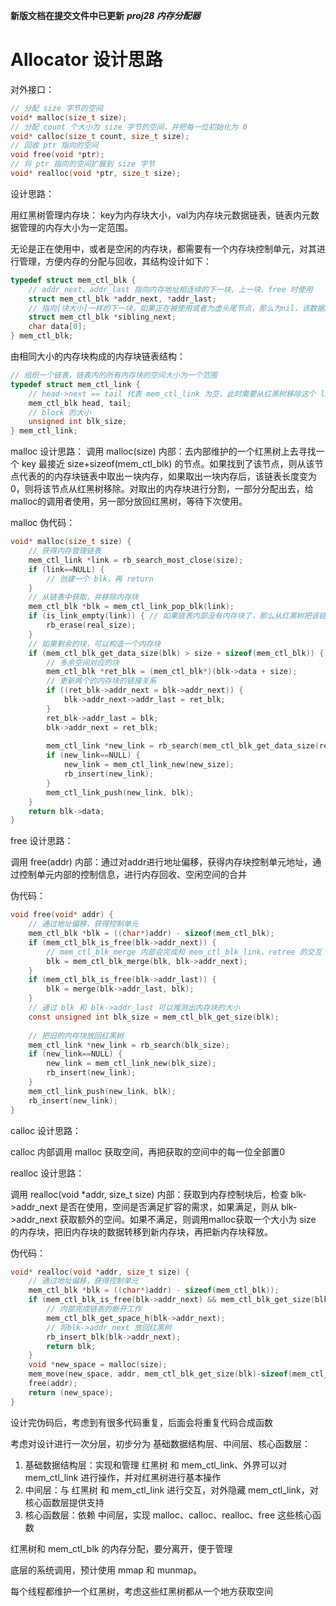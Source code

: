 **新版文档在提交文件中已更新**
***proj28 内存分配器***





# Allocator 设计思路




对外接口：

```c
// 分配 size 字节的空间
void* malloc(size_t size);
// 分配 count 个大小为 size 字节的空间，并把每一位初始化为 0
void* calloc(size_t count, size_t size);
// 回收 ptr 指向的空间
void free(void *ptr);
// 将 ptr 指向的空间扩展到 size 字节
void* realloc(void *ptr, size_t size);

```



设计思路：

用红黑树管理内存块：
key为内存块大小，val为内存块元数据链表，链表内元数据管理的内存大小为一定范围。

无论是正在使用中，或者是空闲的内存块，都需要有一个内存块控制单元，对其进行管理，方便内存的分配与回收，其结构设计如下：

```c
typedef struct mem_ctl_blk {
    // addr_next、addr_last 指向内存地址相连续的下一块、上一块、free 时使用
    struct mem_ctl_blk *addr_next, *addr_last;
    // 指向[块大小]一样的下一块，如果正在被使用或者为虚头尾节点，那么为nil，该数据段用来构成 mem_ctl_link 代表的内存块链表
    struct mem_ctl_blk *sibling_next;
    char data[0];
} mem_ctl_blk;
```

由相同大小的内存块构成的内存块链表结构：

```c
// 组织一个链表，链表内的所有内存块的空间大小为一个范围
typedef struct mem_ctl_link {
    // head->next == tail 代表 mem_ctl_link 为空，此时需要从红黑树移除这个 link
    mem_ctl_blk head, tail;
    // block 的大小
    unsigned int blk_size;
} mem_ctl_link;

```



malloc 设计思路：
调用 malloc(size) 内部：去内部维护的一个红黑树上去寻找一个 key 最接近 size+sizeof(mem_ctl_blk) 的节点。如果找到了该节点，则从该节点代表的的内存块链表中取出一块内存，如果取出一块内存后，该链表长度变为0，则将该节点从红黑树移除。对取出的内存块进行分割，一部分分配出去，给malloc的调用者使用，另一部分放回红黑树，等待下次使用。

malloc 伪代码：

```c
void* malloc(size_t size) {
    // 获得内存管理链表
    mem_ctl_link *link = rb_search_most_close(size);
    if (link==NULL) {
        // 创建一个 blk，再 return
    }
    // 从链表中获取，并移除内存块
    mem_ctl_blk *blk = mem_ctl_link_pop_blk(link);
    if (is_link_empty(link)) { // 如果链表内部没有内存块了，那么从红黑树把该链表移除
        rb_erase(real_size);
    }
    // 如果剩余的块，可以构造一个内存块
    if (mem_ctl_blk_get_data_size(blk) > size + sizeof(mem_ctl_blk)) {
        // 多余空间对应的块
        mem_ctl_blk *ret_blk = (mem_ctl_blk*)(blk->data + size);
        // 更新两个的内存块的链接关系
        if ((ret_blk->addr_next = blk->addr_next)) {
            blk->addr_next->addr_last = ret_blk;
        }
        ret_blk->addr_last = blk;
        blk->addr_next = ret_blk;
        
		mem_ctl_link *new_link = rb_search(mem_ctl_blk_get_data_size(ret_blk));
        if (new_link==NULL) {
            new_link = mem_ctl_link_new(new_size);
            rb_insert(new_link);
        }
        mem_ctl_link_push(new_link, blk);
    }
    return blk->data;
}
```



free 设计思路：

调用 free(addr) 内部：通过对addr进行地址偏移，获得内存块控制单元地址，通过控制单元内部的控制信息，进行内存回收、空闲空间的合并

伪代码：

```c
void free(void* addr) {
    // 通过地址偏移，获得控制单元
    mem_ctl_blk *blk = ((char*)addr) - sizeof(mem_ctl_blk);
    if (mem_ctl_blk_is_free(blk->addr_next)) {
        // mem_ctl_blk_merge 内部会完成和 mem_ctl_blk_link、retree 的交互
        blk = mem_ctl_blk_merge(blk, blk->addr_next);
    }
    if (mem_ctl_blk_is_free(blk->addr_last)) {
        blk = merge(blk->addr_last, blk);
    }
    // 通过 blk 和 blk->addr_last 可以推测出内存块的大小
    const unsigned int blk_size = mem_ctl_blk_get_size(blk);
    
    // 把旧的内存块放回红黑树
    mem_ctl_link *new_link = rb_search(blk_size);
    if (new_link==NULL) {
        new_link = mem_ctl_link_new(blk_size);
		rb_insert(new_link);
    }
    mem_ctl_link_push(new_link, blk);
    rb_insert(new_link);
}
```



calloc 设计思路：

calloc 内部调用 malloc 获取空间，再把获取的空间中的每一位全部置0



realloc 设计思路：

调用 realloc(void *addr, size_t size) 内部：获取到内存控制块后，检查 blk->addr_next 是否在使用，空间是否满足扩容的需求，如果满足，则从 blk->addr_next 获取额外的空间。如果不满足，则调用malloc获取一个大小为 size 的内存块，把旧内存块的数据转移到新内存块，再把新内存块释放。

伪代码：

```c
void* realloc(void *addr, size_t size) {
	// 通过地址偏移，获得控制单元
    mem_ctl_blk *blk = ((char*)addr) - sizeof(mem_ctl_blk));
    if (mem_ctl_blk_is_free(blk->addr_next) && mem_ctl_blk_get_size(blk->addr_next)+mem_ctl_blk_get_size(addr) >= size) {
        // 内部完成链表的断开工作
        mem_ctl_blk_get_space_h(blk->addr_next);
        // 将blk->addr_next 放回红黑树
        rb_insert_blk(blk->addr_next);
        return blk;
    }
    void *new_space = malloc(size);
    mem_move(new_space, addr, mem_ctl_blk_get_size(blk)-sizeof(mem_ctl_blk));
    free(addr);
    return (new_space);
}
```



设计完伪码后，考虑到有很多代码重复，后面会将重复代码合成函数

考虑对设计进行一次分层，初步分为 基础数据结构层、中间层、核心函数层：

1. 基础数据结构层：实现和管理 红黑树 和 mem_ctl_link、外界可以对 mem_ctl_link 进行操作，并对红黑树进行基本操作
2. 中间层：与 红黑树 和 mem_ctl_link 进行交互，对外隐藏 mem_ctl_link，对核心函数层提供支持
3. 核心函数层：依赖 中间层，实现 malloc、calloc、realloc、free 这些核心函数



红黑树和 mem_ctl_blk 的内存分配，要分离开，便于管理

底层的系统调用，预计使用 mmap 和 munmap。

每个线程都维护一个红黑树，考虑这些红黑树都从一个地方获取空间

